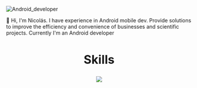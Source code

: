 
![Android_developer](https://github.com/user-attachments/assets/9f1baeec-0aed-446d-8567-88c048354b79)

 📌 Hi, I'm Nicolás. I have experience in Android mobile dev. Provide solutions to improve the efficiency and convenience of businesses and scientific projects.
Currently I'm an Android developer
##

<h2 align="center" style="font-size: 32px;">Skills</h2>
<p align="center">
  <a href="https://skillicons.dev">
    <img src="https://skillicons.dev/icons?i=androidstudio,visualstudio,eclipse,vscode,java,kotlin,html,python,github,git,stackoverflow,linkedin,photoshop,pr,au,ableton,instagram,discord,gmail,notion&perline=10,unity,firebase" />
  </a>
</p>



